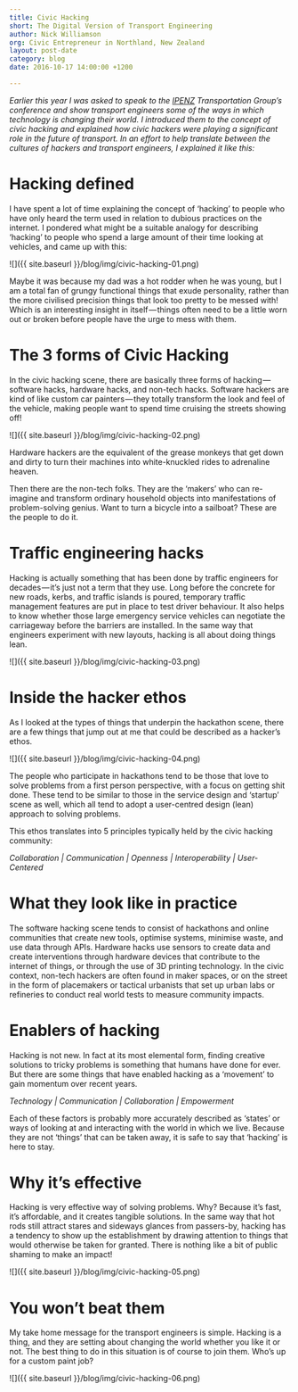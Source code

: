 ```yaml
---
title: Civic Hacking
short: The Digital Version of Transport Engineering
author: Nick Williamson
org: Civic Entrepreneur in Northland, New Zealand
layout: post-date
category: blog
date: 2016-10-17 14:00:00 +1200

---
```


*Earlier this year I was asked to speak to the [IPENZ](https://www.ipenz.nz/) Transportation Group’s conference and show transport engineers some of the ways in which technology is changing their world. I introduced them to the concept of civic hacking and explained how civic hackers were playing a significant role in the future of transport. In an effort to help translate between the cultures of hackers and transport engineers, I explained it like this:*

# Hacking defined

I have spent a lot of time explaining the concept of ‘hacking’ to people who have only heard the term used in relation to dubious practices on the internet. I pondered what might be a suitable analogy for describing ‘hacking’ to people who spend a large amount of their time looking at vehicles, and came up with this:

![]({{ site.baseurl }}/blog/img/civic-hacking-01.png)

Maybe it was because my dad was a hot rodder when he was young, but I am a total fan of grungy functional things that exude personality, rather than the more civilised precision things that look too pretty to be messed with! Which is an interesting insight in itself — things often need to be a little worn out or broken before people have the urge to mess with them.

# The 3 forms of Civic Hacking

In the civic hacking scene, there are basically three forms of hacking — software hacks, hardware hacks, and non-tech hacks. Software hackers are kind of like custom car painters — they totally transform the look and feel of the vehicle, making people want to spend time cruising the streets showing off!

![]({{ site.baseurl }}/blog/img/civic-hacking-02.png)

Hardware hackers are the equivalent of the grease monkeys that get down and dirty to turn their machines into white-knuckled rides to adrenaline heaven.

Then there are the non-tech folks. They are the ‘makers’ who can re-imagine and transform ordinary household objects into manifestations of problem-solving genius. Want to turn a bicycle into a sailboat? These are the people to do it.

# Traffic engineering hacks

Hacking is actually something that has been done by traffic engineers for decades — it’s just not a term that they use. Long before the concrete for new roads, kerbs, and traffic islands is poured, temporary traffic management features are put in place to test driver behaviour. It also helps to know whether those large emergency service vehicles can negotiate the carriageway before the barriers are installed. In the same way that engineers experiment with new layouts, hacking is all about doing things lean.

![]({{ site.baseurl }}/blog/img/civic-hacking-03.png)

# Inside the hacker ethos

As I looked at the types of things that underpin the hackathon scene, there are a few things that jump out at me that could be described as a hacker’s ethos.

![]({{ site.baseurl }}/blog/img/civic-hacking-04.png)

The people who participate in hackathons tend to be those that love to solve problems from a first person perspective, with a focus on getting shit done. These tend to be similar to those in the service design and ‘startup’ scene as well, which all tend to adopt a user-centred design (lean) approach to solving problems.

This ethos translates into 5 principles typically held by the civic hacking community:

*Collaboration \| Communication \| Openness \| Interoperability \| User-Centered*

# What they look like in practice

The software hacking scene tends to consist of hackathons and online communities that create new tools, optimise systems, minimise waste, and use data through APIs. Hardware hacks use sensors to create data and create interventions through hardware devices that contribute to the internet of things, or through the use of 3D printing technology. In the civic context, non-tech hackers are often found in maker spaces, or on the street in the form of placemakers or tactical urbanists that set up urban labs or refineries to conduct real world tests to measure community impacts.

# Enablers of hacking

Hacking is not new. In fact at its most elemental form, finding creative solutions to tricky problems is something that humans have done for ever. But there are some things that have enabled hacking as a ‘movement’ to gain momentum over recent years.

*Technology \| Communication \| Collaboration \| Empowerment*

Each of these factors is probably more accurately described as ‘states’ or ways of looking at and interacting with the world in which we live. Because they are not ‘things’ that can be taken away, it is safe to say that ‘hacking’ is here to stay.

# Why it’s effective

Hacking is very effective way of solving problems. Why? Because it’s fast, it’s affordable, and it creates tangible solutions. In the same way that hot rods still attract stares and sideways glances from passers-by, hacking has a tendency to show up the establishment by drawing attention to things that would otherwise be taken for granted. There is nothing like a bit of public shaming to make an impact!

![]({{ site.baseurl }}/blog/img/civic-hacking-05.png)

# You won’t beat them

My take home message for the transport engineers is simple. Hacking is a thing, and they are setting about changing the world whether you like it or not. The best thing to do in this situation is of course to join them. Who’s up for a custom paint job?

![]({{ site.baseurl }}/blog/img/civic-hacking-06.png)












